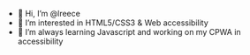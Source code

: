 - 👋 Hi, I’m @lreece
- 👀 I’m interested in HTML5/CSS3 & Web accessibility
- 🌱 I’m always learning Javascript and working on my CPWA in accessibility

<!---
lreece/lreece is a ✨ special ✨ repository because its `README.md` (this file) appears on your GitHub profile.
You can click the Preview link to take a look at your changes.
--->
